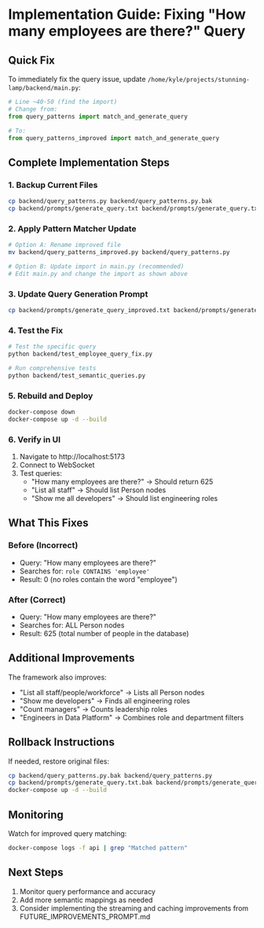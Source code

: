 # Implementation Guide: Fixing "How many employees are there?" Query

## Quick Fix

To immediately fix the query issue, update `/home/kyle/projects/stunning-lamp/backend/main.py`:

```python
# Line ~40-50 (find the import)
# Change from:
from query_patterns import match_and_generate_query

# To:
from query_patterns_improved import match_and_generate_query
```

## Complete Implementation Steps

### 1. Backup Current Files
```bash
cp backend/query_patterns.py backend/query_patterns.py.bak
cp backend/prompts/generate_query.txt backend/prompts/generate_query.txt.bak
```

### 2. Apply Pattern Matcher Update
```bash
# Option A: Rename improved file
mv backend/query_patterns_improved.py backend/query_patterns.py

# Option B: Update import in main.py (recommended)
# Edit main.py and change the import as shown above
```

### 3. Update Query Generation Prompt
```bash
cp backend/prompts/generate_query_improved.txt backend/prompts/generate_query.txt
```

### 4. Test the Fix
```bash
# Test the specific query
python backend/test_employee_query_fix.py

# Run comprehensive tests
python backend/test_semantic_queries.py
```

### 5. Rebuild and Deploy
```bash
docker-compose down
docker-compose up -d --build
```

### 6. Verify in UI
1. Navigate to http://localhost:5173
2. Connect to WebSocket
3. Test queries:
   - "How many employees are there?" → Should return 625
   - "List all staff" → Should list Person nodes
   - "Show me all developers" → Should list engineering roles

## What This Fixes

### Before (Incorrect)
- Query: "How many employees are there?"
- Searches for: `role CONTAINS 'employee'`
- Result: 0 (no roles contain the word "employee")

### After (Correct)
- Query: "How many employees are there?"
- Searches for: ALL Person nodes
- Result: 625 (total number of people in the database)

## Additional Improvements

The framework also improves:
- "List all staff/people/workforce" → Lists all Person nodes
- "Show me developers" → Finds all engineering roles
- "Count managers" → Counts leadership roles
- "Engineers in Data Platform" → Combines role and department filters

## Rollback Instructions

If needed, restore original files:
```bash
cp backend/query_patterns.py.bak backend/query_patterns.py
cp backend/prompts/generate_query.txt.bak backend/prompts/generate_query.txt
docker-compose up -d --build
```

## Monitoring

Watch for improved query matching:
```bash
docker-compose logs -f api | grep "Matched pattern"
```

## Next Steps

1. Monitor query performance and accuracy
2. Add more semantic mappings as needed
3. Consider implementing the streaming and caching improvements from FUTURE_IMPROVEMENTS_PROMPT.md
